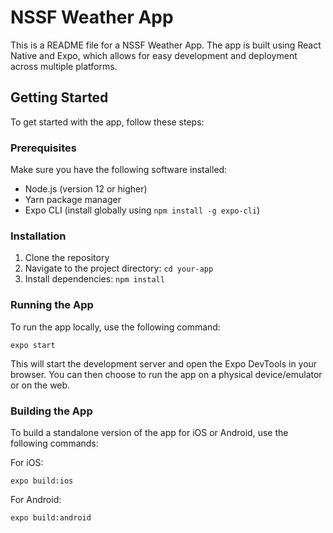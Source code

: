 # NSSF Weather App

This is a README file for a NSSF Weather App. The app is built using React Native and Expo, which allows for easy development and deployment across multiple platforms.

## Getting Started

To get started with the app, follow these steps:

### Prerequisites

Make sure you have the following software installed:

- Node.js (version 12 or higher)
- Yarn package manager
- Expo CLI (install globally using `npm install -g expo-cli`)

### Installation

1. Clone the repository
2. Navigate to the project directory: `cd your-app`
3. Install dependencies: `npm install`

### Running the App

To run the app locally, use the following command:

```
expo start
```

This will start the development server and open the Expo DevTools in your browser. You can then choose to run the app on a physical device/emulator or on the web.

### Building the App

To build a standalone version of the app for iOS or Android, use the following commands:

For iOS:

```
expo build:ios
```

For Android:

```
expo build:android
```
